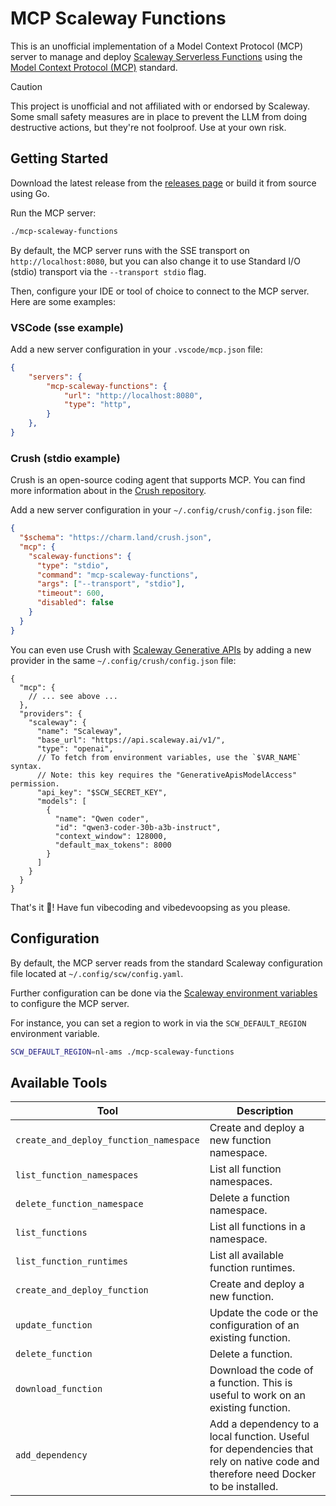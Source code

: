 # MCP Scaleway Functions

This is an unofficial implementation of a Model Context Protocol (MCP) server to manage and deploy [Scaleway Serverless Functions](https://www.scaleway.com/en/serverless-functions/) using the [Model Context Protocol (MCP)](https://modelcontextprotocol.org/) standard.

> [!CAUTION]
> This project is unofficial and not affiliated with or endorsed by Scaleway.
> Some small safety measures are in place to prevent the LLM from doing destructive actions,
> but they're not foolproof.
> Use at your own risk.

## Getting Started

Download the latest release from the [releases page](https://github.com/cyclimse/mcp-scaleway-functions/releases) or build it from source using Go.

Run the MCP server:

```bash
./mcp-scaleway-functions
```

By default, the MCP server runs with the SSE transport on `http://localhost:8080`, but you can also change it to use Standard I/O (stdio) transport via the `--transport stdio` flag.

Then, configure your IDE or tool of choice to connect to the MCP server. Here are some examples:

### VSCode (sse example)

Add a new server configuration in your `.vscode/mcp.json` file:

```json
{
	"servers": {
		"mcp-scaleway-functions": {
			"url": "http://localhost:8080",
			"type": "http",
		}
	},
}
```

### Crush (stdio example)

Crush is an open-source coding agent that supports MCP. You can find more information about in the [Crush repository](https://github.com/charmbracelet/crush).

Add a new server configuration in your `~/.config/crush/config.json` file:

```json
{
  "$schema": "https://charm.land/crush.json",
  "mcp": {
    "scaleway-functions": {
      "type": "stdio",
      "command": "mcp-scaleway-functions",
      "args": ["--transport", "stdio"],
      "timeout": 600,
      "disabled": false
    }
  }
}
```

You can even use Crush with [Scaleway Generative APIs](https://www.scaleway.com/en/generative-apis/) by adding a new provider in the same `~/.config/crush/config.json` file:

```jsonc
{
  "mcp": {
	// ... see above ...
  },
  "providers": {
    "scaleway": {
      "name": "Scaleway",
      "base_url": "https://api.scaleway.ai/v1/",
      "type": "openai",
	  // To fetch from environment variables, use the `$VAR_NAME` syntax.
	  // Note: this key requires the "GenerativeApisModelAccess" permission.
      "api_key": "$SCW_SECRET_KEY",
      "models": [
        {
          "name": "Qwen coder",
          "id": "qwen3-coder-30b-a3b-instruct",
          "context_window": 128000,
          "default_max_tokens": 8000
        }
      ]
    }
  }
}
```

That's it 🎉! Have fun vibecoding and vibedevoopsing as you please.

## Configuration

By default, the MCP server reads from the standard Scaleway configuration file located at `~/.config/scw/config.yaml`.

Further configuration can be done via the
[Scaleway environment variables](https://www.scaleway.com/en/docs/scaleway-cli/reference-content/environment-variables/) to configure the MCP server.

For instance, you can set a region to work in via the `SCW_DEFAULT_REGION` environment variable.

```bash
SCW_DEFAULT_REGION=nl-ams ./mcp-scaleway-functions
```

## Available Tools

| **Tool**                               | **Description**                                                                                                                   |
| -------------------------------------- | --------------------------------------------------------------------------------------------------------------------------------- |
| `create_and_deploy_function_namespace` | Create and deploy a new function namespace.                                                                                       |
| `list_function_namespaces`             | List all function namespaces.                                                                                                     |
| `delete_function_namespace`            | Delete a function namespace.                                                                                                      |
| `list_functions`                       | List all functions in a namespace.                                                                                                |
| `list_function_runtimes`               | List all available function runtimes.                                                                                             |
| `create_and_deploy_function`           | Create and deploy a new function.                                                                                                 |
| `update_function`                      | Update the code or the configuration of an existing function.                                                                     |
| `delete_function`                      | Delete a function.                                                                                                                |
| `download_function`                    | Download the code of a function. This is useful to work on an existing function.                                                  |
| `add_dependency`                       | Add a dependency to a local function. Useful for dependencies that rely on native code and therefore need Docker to be installed. |
